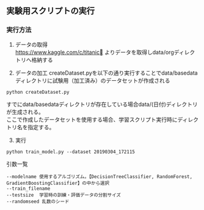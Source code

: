## 実験用スクリプトの実行


### 実行方法

1. データの取得   
  https://www.kaggle.com/c/titanic よりデータを取得しdata/orgディレクトリへ格納する

2. データの加工
  createDataset.pyを以下の通り実行することでdata/basedataディレクトリに試験用（加工済み）のデータセットが作成される   

```
python createDataset.py
```

  すでにdata/basedataディレクトリが存在している場合data/(日付)ディレクトリが生成される。   
  ここで作成したデータセットを使用する場合、学習スクリプト実行時にディレクトリ名を指定する。  

3. 実行

```
python train_model.py --dataset 20190304_172115
```

引数一覧
```
--modelname 使用するアルゴリズム。【DecisionTreeClassifier, RandomForest, GradientBoostingClassifier】の中から選択
--train_filename
--testsize  学習時の訓練・評価データの分割サイズ
--randomseed 乱数のシード


```
